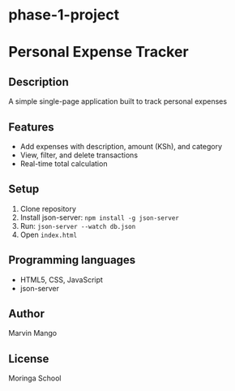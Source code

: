 # phase-1-project
# Personal Expense Tracker

## Description
A simple single-page application built to track personal expenses

## Features
- Add expenses with description, amount (KSh), and category
- View, filter, and delete transactions
- Real-time total calculation

## Setup
1. Clone repository
2. Install json-server: `npm install -g json-server`
3. Run: `json-server --watch db.json`
4. Open `index.html`

## Programming languages
- HTML5, CSS, JavaScript
- json-server 

## Author
Marvin Mango

## License
Moringa School 